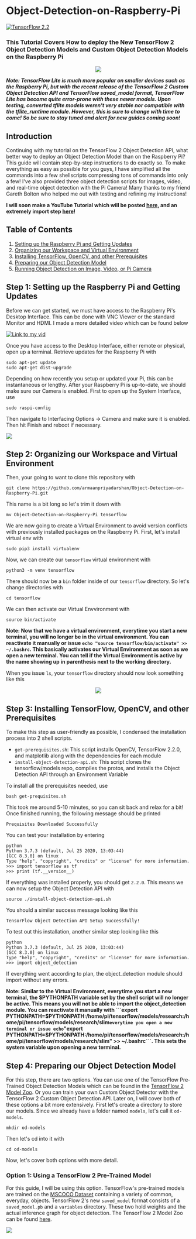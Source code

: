 # Object-Detection-on-Raspberry-Pi
[![TensorFlow 2.2](https://img.shields.io/badge/TensorFlow-2.2-FF6F00?logo=tensorflow)](https://github.com/tensorflow/tensorflow/releases/tag/v2.2.0)
### This Tutorial Covers How to deploy the New TensorFlow 2 Object Detection Models and Custom Object Detection Models on the Raspberry Pi
<p align="center">
  <img src="doc/Thumbnail.png">
</p>

***Note: TensorFlow Lite is much more popular on smaller devices such as the Raspberry Pi, but with the recent release of the TensorFlow 2 Custom Object Detection API and TensorFlow saved_model format, TensorFlow Lite has become quite error-prone with these newer models. Upon testing, converted tflite models weren't very stable nor compatible with the tflite_runtime module. However, this is sure to change with time to come! So be sure to stay tuned and alert for new guides coming soon!***

## Introduction

Continuing with my tutorial on the TensorFlow 2 Object Detection API, what better way to deploy an Object Detection Model than on the Raspberry Pi? This guide will contain step-by-step instructions to do exactly so. To make everything as easy as possible for you guys, I have simplified all the commands into a few shellscripts compressing tons of commands into only a few! I've also provided three object detection scripts for images, video, and real-time object detection with the Pi Camera! Many thanks to my friend Gareth Bolton who helped me out with testing and refining my instructions!

**I will soon make a YouTube Tutorial which will be posted [here](), and an extremely import step [here](https://www.youtube.com/channel/UCT9t2Bug62RDUfSBcPt0Bzg?sub_confirmation=1)!**

## Table of Contents
1. [Setting up the Raspberry Pi and Getting Updates](https://github.com/armaanpriyadarshan/Object-Detection-on-Raspberry-Pi/blob/master/README.md#step-1-setting-up-the-raspberry-pi-and-getting-updates)
2. [Organizing our Workspace and Virtual Environment](https://github.com/armaanpriyadarshan/Object-Detection-on-Raspberry-Pi#step-2-organizing-our-workspace-and-virtual-environment)
3. [Installing TensorFlow, OpenCV, and other Prerequisites](https://github.com/armaanpriyadarshan/Object-Detection-on-Raspberry-Pi/blob/master/README.md#step-3-installing-tensorflow-opencv-and-other-prerequisites)
4. [Preparing our Object Detection Model]()
5. [Running Object Detection on Image, Video, or Pi Camera]()

## Step 1: Setting up the Raspberry Pi and Getting Updates
Before we can get started, we must have access to the Raspberry Pi's Desktop Interface. This can be done with VNC Viewer or the standard Monitor and HDMI. I made a more detailed video which can be found below

[![Link to my vid](https://github.com/armaanpriyadarshan/Object-Detection-on-Raspberry-Pi/blob/master/doc/Raspi%20vid.png)](https://www.youtube.com/watch?v=jVzMRlCNO3U)

Once you have access to the Desktop Interface, either remote or physical, open up a terminal. Retrieve updates for the Raspberry Pi with

```
sudo apt-get update
sudo apt-get dist-upgrade
```

Depending on how recently you setup or updated your Pi, this can be instantaneous or lengthy. After your Raspberry Pi is up-to-date, we should make sure our Camera is enabled. First to open up the System Interface, use

```
sudo raspi-config
```

Then navigate to Interfacing Options -> Camera and make sure it is enabled. Then hit Finish and reboot if necessary.

<p align="left">
  <img src="doc/Camera Interface.png">
</p>

## Step 2: Organizing our Workspace and Virtual Environment

Then, your going to want to clone this repository with

```
git clone https://github.com/armaanpriyadarshan/Object-Detection-on-Raspberry-Pi.git
```

This name is a bit long so let's trim it down with

```
mv Object-Detection-on-Raspberry-Pi tensorflow
```

We are now going to create a Virtual Environment to avoid version conflicts with previously installed packages on the Raspberry Pi. First, let's install virtual env with

```
sudo pip3 install virtualenv
```

Now, we can create our ```tensorflow``` virtual environment with

```
python3 -m venv tensorflow
```

There should now be a ```bin``` folder inside of our ```tensorflow``` directory. So let's change directories with

```
cd tensorflow
```

We can then activate our Virtual Envvironment with

```
source bin/activate
```

**Note: Now that we have a virtual environment, everytime you start a new terminal, you will no longer be in the virtual environment. You can reactivate it manually or issue ```echo "source tensorflow/bin/activate" >> ~/.bashrc```. This basically activates our Virtual Environment as soon as we open a new terminal. You can tell if the Virtual Environment is active by the name showing up in parenthesis next to the working directory.**

When you issue ```ls```, your ```tensorflow``` directory should now look something like this

<p align="center">
  <img src="doc/directory.png">
</p>

## Step 3: Installing TensorFlow, OpenCV, and other Prerequisites
To make this step as user-friendly as possible, I condensed the installation process into 2 shell scripts. 

- ```get-prerequisites.sh```: This script installs OpenCV, TensorFlow 2.2.0, and matplotlib along with the dependencies for each module
- ```install-object-detection-api.sh```: This script clones the tensorflow/models repo, compiles the protos, and installs the Object Detection API through an Environment Variable

To install all the prerequisites needed, use

```
bash get-prequisites.sh
```
This took me around 5-10 minutes, so you can sit back and relax for a bit! Once finished running, the following message should be printed

```
Prequisites Downloaded Successfully
```

You can test your installation by entering

```
python
Python 3.7.3 (default, Jul 25 2020, 13:03:44)
[GCC 8.3.0] on linux
Type "help", "copyright", "credits" or "license" for more information.
>>> import tensorflow as tf
>>> print (tf.__version__)
```

If everything was installed properly, you should get ```2.2.0```. This means we can now setup the Object Detection API with

```
source ./install-object-detection-api.sh
```

You should a similar success message looking like this

```
TensorFlow Object Detection API Setup Successfully!
```

To test out this installation, another similar step looking like this

```
python
Python 3.7.3 (default, Jul 25 2020, 13:03:44)
[GCC 8.3.0] on linux
Type "help", "copyright", "credits" or "license" for more information.
>>> import object_detection
```

If everything went according to plan, the object_detection module should import without any errors.

**Note: Similar to the Virtual Environment, everytime you start a new terminal, the $PYTHONPATH variable set by the shell script will no longer be active. This means you will not be able to import the object_detection module. You can reactivate it manually with ```export PYTHONPATH=$PYTHONPATH:/home/pi/tensorflow/models/research:/home/pi/tensorflow/models/research/slim``` everytime you open a new terminal or issue echo ```"export PYTHONPATH=$PYTHONPATH:/home/pi/tensorflow/models/research:/home/pi/tensorflow/models/research/slim" >> ~/.bashrc```. This sets the system variable upon opening a new terminal.**

## Step 4: Preparing our Object Detection Model

For this step, there are two options. You can use one of the TensorFlow Pre-Trained Object Detection Models which can be found in the [TensorFlow 2 Model Zoo](https://github.com/tensorflow/models/blob/master/research/object_detection/g3doc/tf2_detection_zoo.md). Or you can train your own Custom Object Detector with the TensorFlow 2 Custom Object Detection API. Later on, I will cover both of these options a bit more extensively. First let's create a directory to store our models. Since we already have a folder named ```models```, let's call it ```od-models```.

```
mkdir od-models
```

Then let's cd into it with

```
cd od-models
```

Now, let's cover both options with more detail.

### Option 1: Using a TensorFlow 2 Pre-Trained Model
For this guide, I will be using this option. TensorFlow's pre-trained models are trained on the [MSCOCO Dataset](https://cocodataset.org/#home) containing a variety of common, everyday, objects. TensorFlow 2's new ```saved_model``` format consists of a ```saved_model.pb``` and a ```variables``` directory. These two hold weights and the actual inference graph for object detection. The TensorFlow 2 Model Zoo can be found [here](https://github.com/tensorflow/models/blob/master/research/object_detection/g3doc/tf2_detection_zoo.md).
<p align="left">
  <img src="doc/modelzoo.png">
</p>
